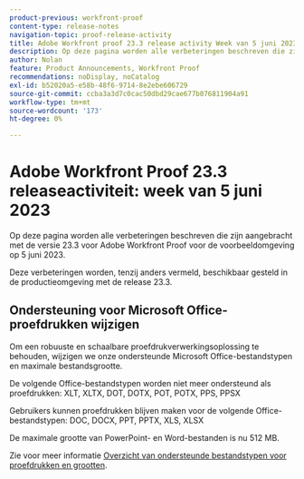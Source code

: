 ```yaml
---
product-previous: workfront-proof
content-type: release-notes
navigation-topic: proof-release-activity
title: Adobe Workfront proof 23.3 release activity Week van 5 juni 2023
description: Op deze pagina worden alle verbeteringen beschreven die zijn aangebracht met de versie 23.3 voor Adobe Workfront Proof voor de voorvertoningsomgeving. Deze verbeteringen zullen beschikbaar worden gesteld in de productieomgeving in de week van 5 juni 2023.
author: Nolan
feature: Product Announcements, Workfront Proof
recommendations: noDisplay, noCatalog
exl-id: b52020a5-e58b-48f6-9714-8e2ebe606729
source-git-commit: ccba3a3d7c0cac50dbd29cae677b076811904a91
workflow-type: tm+mt
source-wordcount: '173'
ht-degree: 0%

---
```


# Adobe Workfront Proof 23.3 releaseactiviteit: week van 5 juni 2023

Op deze pagina worden alle verbeteringen beschreven die zijn aangebracht met de versie 23.3 voor Adobe Workfront Proof voor de voorbeeldomgeving op 5 juni 2023.

Deze verbeteringen worden, tenzij anders vermeld, beschikbaar gesteld in de productieomgeving met de release 23.3.

## Ondersteuning voor Microsoft Office-proefdrukken wijzigen

Om een robuuste en schaalbare proefdrukverwerkingsoplossing te behouden, wijzigen we onze ondersteunde Microsoft Office-bestandstypen en maximale bestandsgrootte.

De volgende Office-bestandstypen worden niet meer ondersteund als proefdrukken: XLT, XLTX, DOT, DOTX, POT, POTX, PPS, PPSX

Gebruikers kunnen proefdrukken blijven maken voor de volgende Office-bestandstypen: DOC, DOCX, PPT, PPTX, XLS, XLSX

De maximale grootte van PowerPoint- en Word-bestanden is nu 512 MB.

Zie voor meer informatie [Overzicht van ondersteunde bestandstypen voor proefdrukken en grootten](/help/quicksilver/review-and-approve-work/proofing/proofing-overview/supported-proofing-file-types.md).
